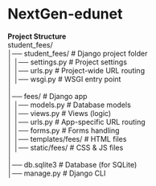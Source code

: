 # NextGen-edunet

</hr>

**Project Structure**
</br>
student_fees/</br>
│── student_fees/         # Django project folder</br>
│   │── settings.py       # Project settings</br>
│   │── urls.py           # Project-wide URL routing</br>
│   │── wsgi.py           # WSGI entry point</br>
│</br>
│── fees/                 # Django app</br>
│   │── models.py         # Database models</br>
│   │── views.py          # Views (logic)</br>
│   │── urls.py           # App-specific URL routing</br>
│   │── forms.py          # Forms handling</br>
│   │── templates/fees/   # HTML files</br>
│   │── static/fees/      # CSS & JS files</br>
│</br>
│── db.sqlite3            # Database (for SQLite)</br>
│── manage.py             # Django CLI</br>
</br>
